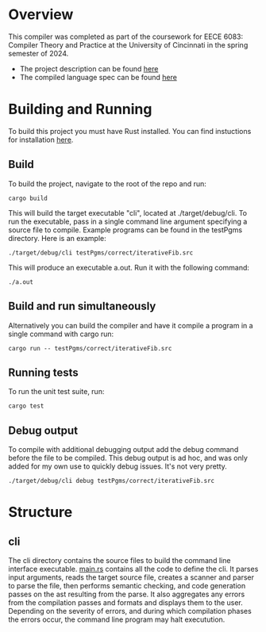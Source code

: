 # Overview
This compiler was completed as part of the coursework for EECE 6083: Compiler Theory and Practice at the
University of Cincinnati in the spring semester of 2024.
- The project description can be found [here](./project.pdf)
- The compiled language spec can be found [here](./projectLanguage.pdf)

# Building and Running
To build this project you must have Rust installed. You can find instuctions for installation [here](https://www.rust-lang.org/tools/install).

## Build
To build the project, navigate to the root of the repo and run:
```
cargo build
```
This will build the target executable "cli", located at ./target/debug/cli. To run the executable, pass
in a single command line argument specifying a source file to compile. Example programs can be found in the testPgms
directory. Here is an example:
```
./target/debug/cli testPgms/correct/iterativeFib.src
```
This will produce an executable a.out. Run it with the following command:
```
./a.out
```

## Build and run simultaneously
Alternatively you can build the compiler and have it compile a program in a single command with cargo run:
```
cargo run -- testPgms/correct/iterativeFib.src
```

## Running tests
To run the unit test suite, run:
```
cargo test
```

## Debug output
To compile with additional debugging output add the debug command before the file to be compiled. This
debug output is ad hoc, and was only added for my own use to quickly debug issues. It's not very
pretty.
```
./target/debug/cli debug testPgms/correct/iterativeFib.src
```
# Structure
## cli
The cli directory contains the source files to build the command line interface executable.
[main.rs](./cli/src/main.rs) contains all the code to define the cli. It parses input arguments,
reads the target source file, creates a scanner and parser to parse the file, then performs semantic checking,
and code generation passes on the ast resulting from the parse. It also aggregates any errors from the compilation
passes and formats and displays them to the user. Depending on the severity of errors, and during which compilation
phases the errors occur, the command line program may halt executution.
